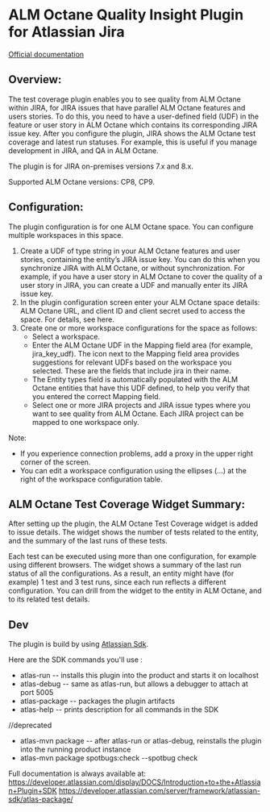 # ALM Octane Quality Insight Plugin for Atlassian Jira

[Official documentation](https://admhelp.microfocus.com/octane/en/all/jira-octane-plugin.htm)
 
## Overview:
The test coverage plugin enables you to see quality from ALM Octane within JIRA, for JIRA issues that have parallel ALM Octane features and users stories. 
To do this, you need to have a user-defined field (UDF) in the feature or user story in ALM Octane which contains its corresponding JIRA issue key. After you configure the plugin, JIRA shows the ALM Octane test coverage and latest run statuses. For example, this is useful if you manage development in JIRA, and QA in ALM Octane.

The plugin is for JIRA on-premises versions 7.x and 8.x.

Supported ALM Octane versions: CP8, CP9.
 
## Configuration:
The plugin configuration is for one ALM Octane space. You can configure multiple workspaces in this space.

1. Create a UDF of type string in your ALM Octane features and user stories, containing the entity’s JIRA issue key.
You can do this when you synchronize JIRA with ALM Octane, or without synchronization. For example, if you have a user story in ALM Octane to cover the quality of a user story in JIRA, you can create a UDF and manually enter its JIRA issue key.
2. In the plugin configuration screen enter your ALM Octane space details: ALM Octane URL, and client ID and client secret used to access the space. For details, see here.
3. Create one or more workspace configurations for the space as follows:
    * Select a workspace.
    * Enter the ALM Octane UDF in the Mapping field area (for example, jira_key_udf). The icon next to the Mapping field area provides suggestions for relevant UDFs based on the workspace you selected. These are the fields that include jira in their name.
    * The Entity types field is automatically populated with the ALM Octane entities that have this UDF defined, to help you verify that you entered the correct Mapping field.
    * Select one or more JIRA projects and JIRA issue types where you want to see quality from ALM Octane. Each JIRA project can be mapped to one workspace only.

Note: 
* If you experience connection problems, add a proxy in the upper right corner of the screen.
* You can edit a workspace configuration using the ellipses (…) at the right of the workspace configuration table.
 
## ALM Octane Test Coverage Widget Summary:
After setting up the plugin, the ALM Octane Test Coverage widget is added to issue details. The widget shows the number of tests related to the entity, and the summary of the last runs of these tests.

Each test can be executed using more than one configuration, for example using different browsers. The widget shows a summary of the last run status of all the configurations. As a result, an entity might have (for example) 1 test and 3 test runs, since each run reflects a different configuration.
You can drill from the widget to the entity in ALM Octane, and to its related test details. 



## Dev

The plugin is build by using [Atlassian Sdk](https://developer.atlassian.com/server/framework/atlassian-sdk/).

Here are the SDK commands you'll use :

* atlas-run         -- installs this plugin into the product and starts it on localhost
* atlas-debug       -- same as atlas-run, but allows a debugger to attach at port 5005
* atlas-package     -- packages the plugin artifacts 
* atlas-help        -- prints description for all commands in the SDK

//deprecated
* atlas-mvn package -- after atlas-run or atlas-debug, reinstalls the plugin into the running product instance
* atlas-mvn package spotbugs:check --spotbug check



Full documentation is always available at:
https://developer.atlassian.com/display/DOCS/Introduction+to+the+Atlassian+Plugin+SDK
https://developer.atlassian.com/server/framework/atlassian-sdk/atlas-package/
